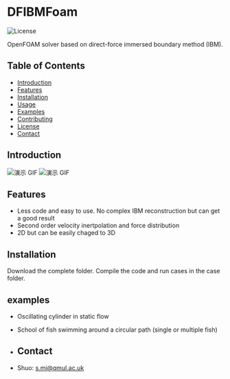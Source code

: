 # DFIBMFoam

![License](https://img.shields.io/badge/license-MIT-blue.svg) 

OpenFOAM solver based on direct-force immersed boundary method (IBM).

## Table of Contents

- [Introduction](#introduction)
- [Features](#features)
- [Installation](#installation)
- [Usage](#usage)
- [Examples](#examples)
- [Contributing](#contributing)
- [License](#license)
- [Contact](#contact)

## Introduction

![演示 GIF](https://github.com/MsureCFD/DFIBMFoam/blob/main/fishSwimming.gif)
![演示 GIF](3dFishQ-criterion.gif)




## Features

- Less code and easy to use. No complex IBM reconstruction but can get a good result
- Second order velocity inertpolation and force distribution
- 2D but can be easily chaged to 3D

## Installation

Download the complete folder. Compile the code and run cases in the case folder.

## examples
- Oscillating cylinder in static flow

- School of fish swimming around a circular path (single or multiple fish)

- ## Contact
- Shuo: s.mi@qmul.ac.uk
